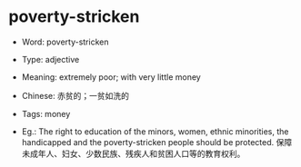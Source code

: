 # poverty-stricken

- Word: poverty-stricken

- Type: adjective
- Meaning: extremely poor; with very little money
- Chinese: 赤贫的；一贫如洗的
- Tags: money
- Eg.: The right to education of the minors, women, ethnic minorities, the handicapped and the poverty-stricken people should be protected. 保障未成年人、妇女、少数民族、残疾人和贫困人口等的教育权利。

